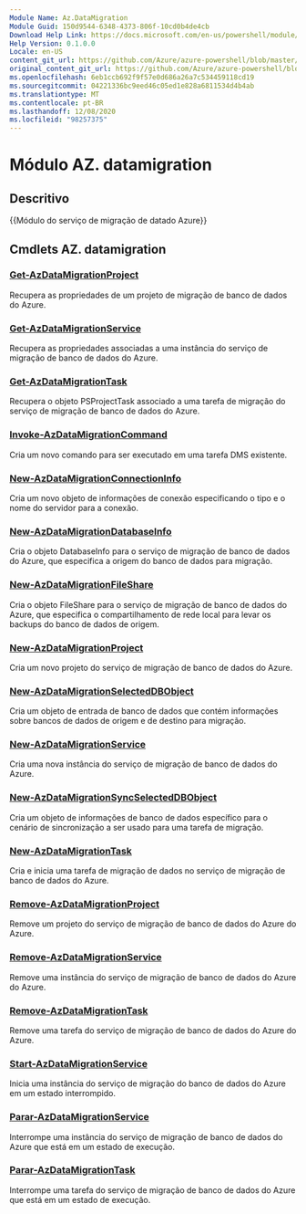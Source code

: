 ```yaml
---
Module Name: Az.DataMigration
Module Guid: 150d9544-6348-4373-806f-10cd0b4de4cb
Download Help Link: https://docs.microsoft.com/en-us/powershell/module/az.datamigration
Help Version: 0.1.0.0
Locale: en-US
content_git_url: https://github.com/Azure/azure-powershell/blob/master/src/DataMigration/DataMigration/help/Az.DataMigration.md
original_content_git_url: https://github.com/Azure/azure-powershell/blob/master/src/DataMigration/DataMigration/help/Az.DataMigration.md
ms.openlocfilehash: 6eb1ccb692f9f57e0d686a26a7c534459118cd19
ms.sourcegitcommit: 04221336bc9eed46c05ed1e828a6811534d4b4ab
ms.translationtype: MT
ms.contentlocale: pt-BR
ms.lasthandoff: 12/08/2020
ms.locfileid: "98257375"
---
```

# Módulo AZ. datamigration
## Descritivo
{{Módulo do serviço de migração de datado Azure}}

## Cmdlets AZ. datamigration
### [Get-AzDataMigrationProject](Get-AzDataMigrationProject.md)
Recupera as propriedades de um projeto de migração de banco de dados do Azure.

### [Get-AzDataMigrationService](Get-AzDataMigrationService.md)
Recupera as propriedades associadas a uma instância do serviço de migração de banco de dados do Azure. 

### [Get-AzDataMigrationTask](Get-AzDataMigrationTask.md)
Recupera o objeto PSProjectTask associado a uma tarefa de migração do serviço de migração de banco de dados do Azure.

### [Invoke-AzDataMigrationCommand](Invoke-AzDataMigrationCommand.md)
Cria um novo comando para ser executado em uma tarefa DMS existente.

### [New-AzDataMigrationConnectionInfo](New-AzDataMigrationConnectionInfo.md)
Cria um novo objeto de informações de conexão especificando o tipo e o nome do servidor para a conexão.

### [New-AzDataMigrationDatabaseInfo](New-AzDataMigrationDatabaseInfo.md)
Cria o objeto DatabaseInfo para o serviço de migração de banco de dados do Azure, que especifica a origem do banco de dados para migração.

### [New-AzDataMigrationFileShare](New-AzDataMigrationFileShare.md)
Cria o objeto FileShare para o serviço de migração de banco de dados do Azure, que especifica o compartilhamento de rede local para levar os backups do banco de dados de origem.

### [New-AzDataMigrationProject](New-AzDataMigrationProject.md)
Cria um novo projeto do serviço de migração de banco de dados do Azure.

### [New-AzDataMigrationSelectedDBObject](New-AzDataMigrationSelectedDBObject.md)
Cria um objeto de entrada de banco de dados que contém informações sobre bancos de dados de origem e de destino para migração.

### [New-AzDataMigrationService](New-AzDataMigrationService.md)
Cria uma nova instância do serviço de migração de banco de dados do Azure.

### [New-AzDataMigrationSyncSelectedDBObject](New-AzDataMigrationSyncSelectedDBObject.md)
Cria um objeto de informações de banco de dados específico para o cenário de sincronização a ser usado para uma tarefa de migração.

### [New-AzDataMigrationTask](New-AzDataMigrationTask.md)
Cria e inicia uma tarefa de migração de dados no serviço de migração de banco de dados do Azure.

### [Remove-AzDataMigrationProject](Remove-AzDataMigrationProject.md)
Remove um projeto do serviço de migração de banco de dados do Azure do Azure.

### [Remove-AzDataMigrationService](Remove-AzDataMigrationService.md)
Remove uma instância do serviço de migração de banco de dados do Azure do Azure.

### [Remove-AzDataMigrationTask](Remove-AzDataMigrationTask.md)
Remove uma tarefa do serviço de migração de banco de dados do Azure do Azure.

### [Start-AzDataMigrationService](Start-AzDataMigrationService.md)
Inicia uma instância do serviço de migração do banco de dados do Azure em um estado interrompido. 

### [Parar-AzDataMigrationService](Stop-AzDataMigrationService.md)
Interrompe uma instância do serviço de migração de banco de dados do Azure que está em um estado de execução.

### [Parar-AzDataMigrationTask](Stop-AzDataMigrationTask.md)
Interrompe uma tarefa do serviço de migração de banco de dados do Azure que está em um estado de execução.

